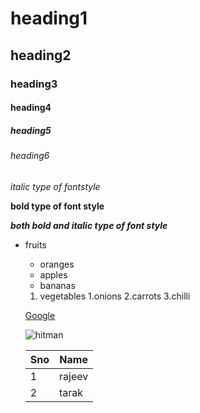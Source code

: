 # heading1
## heading2
### heading3
#### heading4
##### heading5
###### heading6
*italic type of fontstyle* 

**bold type of font style** 

***both bold and italic type of font style*** 
* fruits
  * oranges
  * apples
  * bananas
  
  
  1. vegetables
      1.onions
      2.carrots
      3.chilli
  
  [Google](https://www.google.com/)
  
  
  
  ![hitman](https://c.ndtvimg.com/2021-11/5hk8n3l8_rohit-afp_625x300_20_November_21.jpg?im=FeatureCrop,algorithm=dnn,width=806,height=605)
  
  Sno|Name
  ---|---
  1|rajeev
  2|tarak
